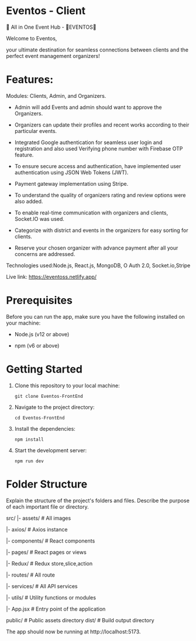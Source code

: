 # Eventos - Client

🌟 All in One Event Hub - 📍EVENTOS🎉

Welcome to Eventos,

  your ultimate destination for seamless connections between clients and the perfect event management organizers!

# Features:
 
Modules: Clients, Admin, and Organizers.

- Admin will add Events and admin should want to approve the Organizers.

- Organizers can update their profiles and recent works  according to their particular events. 

- Integrated Google authentication for seamless user login and registration and also used Verifying phone number with Firebase OTP feature.

- To ensure secure access and authentication, have implemented user authentication using JSON Web Tokens (JWT).

- Payment gateway implementation using Stripe.

- To understand the quality of organizers rating and review options were also added.

- To enable real-time communication with organizers and clients, Socket.IO was used.

- Categorize with district and events in the organizers for easy sorting for clients.

- Reserve your chosen organizer with advance payment after all your concerns are addressed.

Technologies used:Node.js, React.js, MongoDB, O Auth 2.0, Socket.io,Stripe

Live link: https://eventoss.netlify.app/

# Prerequisites

Before you can run the app, make sure you have the following installed on your machine:

- Node.js (v12 or above)

- npm (v6 or above)
# Getting Started
1. Clone this repository to your local machine:

       git clone Eventos-FrontEnd


3. Navigate to the project directory:

       cd Eventos-FrontEnd


3. Install the dependencies:

       npm install

4. Start the development server:

       npm run dev

# Folder Structure
Explain the structure of the project's folders and files. Describe the purpose of each important file or directory.

src/
|- assets/ # All images

|- axios/ # Axios instance

|- components/ # React components

|- pages/ # React pages or views

|- Redux/ # Redux store,slice,action

|- routes/ # All route

|- services/ # All API services

|- utils/ # Utility functions or modules

|- App.jsx # Entry point of the application

public/ # Public assets directory dist/ # Build output directory

The app should now be running at http://localhost:5173.


